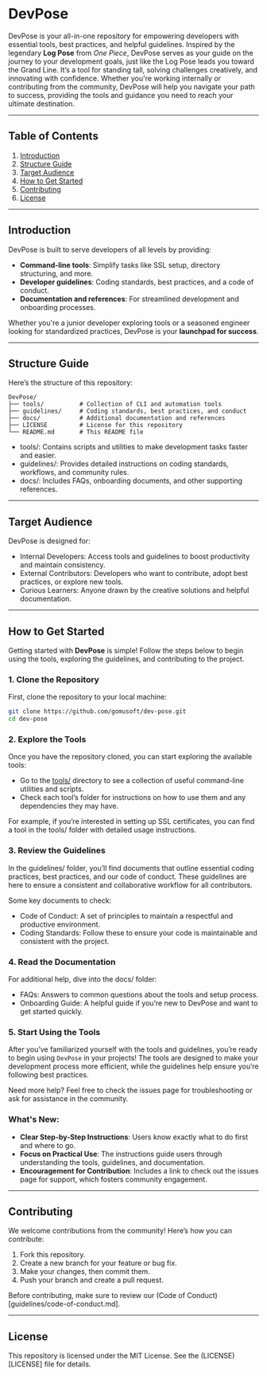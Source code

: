 # DevPose

DevPose is your all-in-one repository for empowering developers with essential tools, best practices, and helpful guidelines. Inspired by the legendary **Log Pose** from *One Piece*, DevPose serves as your guide on the journey to your development goals, just like the Log Pose leads you toward the Grand Line. It’s a tool for standing tall, solving challenges creatively, and innovating with confidence. Whether you're working internally or contributing from the community, DevPose will help you navigate your path to success, providing the tools and guidance you need to reach your ultimate destination.

---

## Table of Contents
1. [Introduction](#introduction)
2. [Structure Guide](#structure-guide)
3. [Target Audience](#target-audience)
4. [How to Get Started](#how-to-get-started)
5. [Contributing](#contributing)
6. [License](#license)

---

## Introduction

DevPose is built to serve developers of all levels by providing:
- **Command-line tools**: Simplify tasks like SSL setup, directory structuring, and more.
- **Developer guidelines**: Coding standards, best practices, and a code of conduct.
- **Documentation and references**: For streamlined development and onboarding processes.

Whether you're a junior developer exploring tools or a seasoned engineer looking for standardized practices, DevPose is your **launchpad for success**.

---

## Structure Guide

Here’s the structure of this repository:

```plaintext
DevPose/
├── tools/          # Collection of CLI and automation tools
├── guidelines/     # Coding standards, best practices, and conduct
├── docs/           # Additional documentation and references
├── LICENSE         # License for this repository
└── README.md       # This README file
```

- tools/: Contains scripts and utilities to make development tasks faster and easier.
- guidelines/: Provides detailed instructions on coding standards, workflows, and community rules.
- docs/: Includes FAQs, onboarding documents, and other supporting references.

---

## Target Audience

DevPose is designed for:

- Internal Developers: Access tools and guidelines to boost productivity and maintain consistency.
- External Contributors: Developers who want to contribute, adopt best practices, or explore new tools.
- Curious Learners: Anyone drawn by the creative solutions and helpful documentation.

---

## How to Get Started

Getting started with **DevPose** is simple! Follow the steps below to begin using the tools, exploring the guidelines, and contributing to the project.

### 1. Clone the Repository

First, clone the repository to your local machine:

```bash
git clone https://github.com/gomusoft/dev-pose.git
cd dev-pose
```

### 2. Explore the Tools

Once you have the repository cloned, you can start exploring the available tools:

- Go to the [tools/](tools) directory to see a collection of useful command-line utilities and scripts.
- Check each tool’s folder for instructions on how to use them and any dependencies they may have.

For example, if you’re interested in setting up SSL certificates, you can find a tool in the tools/ folder with detailed usage instructions.

### 3. Review the Guidelines
  
In the guidelines/ folder, you’ll find documents that outline essential coding practices, best practices, and our code of conduct. These guidelines are here to ensure a consistent and collaborative workflow for all contributors.

Some key documents to check:

- Code of Conduct: A set of principles to maintain a respectful and productive environment.
- Coding Standards: Follow these to ensure your code is maintainable and consistent with the project.

### 4. Read the Documentation

For additional help, dive into the docs/ folder:

- FAQs: Answers to common questions about the tools and setup process.
- Onboarding Guide: A helpful guide if you’re new to DevPose and want to get started quickly.

### 5. Start Using the Tools

After you’ve familiarized yourself with the tools and guidelines, you’re ready to begin using `DevPose` in your projects! The tools are designed to make your development process more efficient, while the guidelines help ensure you’re following best practices.

Need more help? Feel free to check the issues page for troubleshooting or ask for assistance in the community.

### What's New:

- **Clear Step-by-Step Instructions**: Users know exactly what to do first and where to go.
- **Focus on Practical Use**: The instructions guide users through understanding the tools, guidelines, and documentation.
- **Encouragement for Contribution**: Includes a link to check out the issues page for support, which fosters community engagement.

---

## Contributing

We welcome contributions from the community! Here’s how you can contribute:

  1. Fork this repository.
  2. Create a new branch for your feature or bug fix.
  3. Make your changes, then commit them.
  4. Push your branch and create a pull request.

Before contributing, make sure to review our (Code of Conduct)[guidelines/code-of-conduct.md].

---

## License

This repository is licensed under the MIT License. See the (LICENSE)[LICENSE] file for details.
